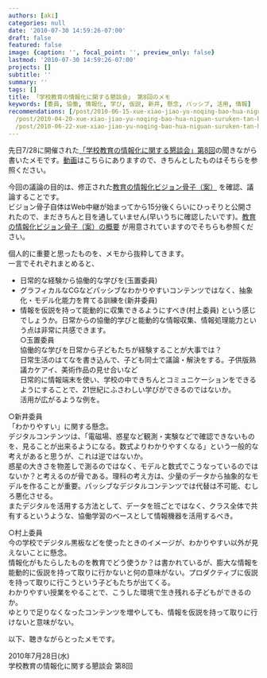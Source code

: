 ```yaml
---
authors: [aki]
categories: null
date: '2010-07-30 14:59:26-07:00'
draft: false
featured: false
image: {caption: '', focal_point: '', preview_only: false}
lastmod: '2010-07-30 14:59:26-07:00'
projects: []
subtitle: ''
summary: ''
tags: []
title: 「学校教育の情報化に関する懇談会」 第8回のメモ
keywords: [委員, 協働, 情報化, 学び, 仮説, 新井, 懸念, パッシブ, 活用, 情報]
recommendations: [/post/2010-06-15-xue-xiao-jiao-yu-noqing-bao-hua-niguan-suruken-tan-hui-di-5hui-nomemo/,
  /post/2010-04-20-xue-xiao-jiao-yu-noqing-bao-hua-niguan-suruken-tan-hui-noraibupei-xin-gaxing-warerusoudesu-qing-bao-hua-tojiao-yu/,
  /post/2010-06-22-xue-xiao-jiao-yu-noqing-bao-hua-niguan-suruken-tan-hui-di-6hui-nomemo-number-johokon/]
---
```


先日7/28に開催された[「学校教育の情報化に関する懇談会」第8回](http://jukugi.mext.go.jp/library_view?library_id=273)の聞きながら書いたメモです。[動画](http://www.elnet.go.jp/elnet_web/file/work1/ondemand/20100729142345/4155420a195d10230f1c146d/4155420a195d10230f1c146d2.asx)はこちらにありますので、きちんとしたものはそちらを参照ください。

今回の議論の目的は、修正された[教育の情報化ビジョン骨子（案）](https://jukugi.mext.go.jp/archive/267.pdf) を確認、議論することです。[  
](https://jukugi.mext.go.jp/archive/267.pdf)ビジョン骨子自体はWeb中継が始まってから15分後くらいにひっそりと公開されたので、まだきちんと目を通していません(早いうちに確認したいです)。[教育の情報化ビジョン骨子（案）の概要](https://jukugi.mext.go.jp/archive/269.pdf) が用意されていますのでそちらも参照ください。

個人的に重要と思ったものを、メモから抜粋してきます。  
一言でそれぞれまとめると、

- 日常的な経験から協働的な学びを(玉置委員)
- グラフィカルなCGなどパッシブなわかりやすいコンテンツではなく、抽象化・モデル化能力を育てる訓練を(新井委員)
- 情報を仮説を持って能動的に収集できるようにすべき(村上委員)
という感じでしょうか。日常からの協働的学びと能動的な情報収集、情報処理能力という点は非常に共感できます。  
○玉置委員  
協働的な学びを日常から子どもたちが経験することが大事では？  
日常生活のはてなを書き込んで、子ども同士で議論・解決をする。子供版熟議カケアイ、美術作品の見せ合いなど  
日常的に情報端末を使い、学校の中できちんとコミュニケーションをできるようにすることで、21世紀にふさわしい学びができるのではないか。  
活用が広がるような例を。

○新井委員  
「わかりやすい」に関する懸念。  
デジタルコンテンツは、「電磁場、惑星など観測・実験などで確認できないものを、見ることが出来るようになる。数式よりわかりやすくなる」という一般的な考えがあると思うが、これは逆ではないか。  
惑星の大きさを物差しで測るのではなく、モデルと数式でこうなっているのではないか？と考えるのが骨である。理科の考え方は、少量のデータから抽象的なモデルを作ることが重要。パッシブなデジタルコンテンツでは代替は不可能、むしろ悪化させる。  
またデジタルを活用する方法として、データを班ごとではなく、クラス全体で共有するというような、協働学習のベースとして情報機器を活用するべき。

○村上委員  
今の学校でデジタル黒板などを使ったときのイメージが、わかりやすい以外が見えないことに懸念。  
情報化がもたらしたものを教育でどう使うか？は書かれているが、膨大な情報を能動的に仮説を持って取りに行かないと何の意味がない。プロダクティブに仮説を持って取りに行こうという子どもたちが出てくる。  
わかりやすい授業をやることで、こうした環境で生き残れる子どもができるのか。  
ゆとりで足りなくなったコンテンツを増やしても、情報を仮説を持って取りに行けないと意味がない。

以下、聴きながらとったメモです。

2010年7月28日(水)  
学校教育の情報化に関する懇談会 第8回